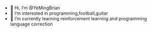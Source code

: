 - 👋 Hi, I’m @YeMingBrian
- 👀 I’m interested in programming,football,guitar
- 🌱 I’m currently learning reinforcement learning and programming language correction
<!---
YeMingBrian/YeMingBrian is a ✨ special ✨ repository because its `README.md` (this file) appears on your GitHub profile.
You can click the Preview link to take a look at your changes.
--->
